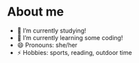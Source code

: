# About me

- 🔭 I’m currently studying!
- 🌱 I’m currently learning some coding!
- 😄 Pronouns: she/her
- ⚡ Hobbies: sports, reading, outdoor time

